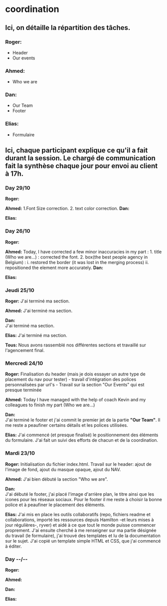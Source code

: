 # coordination


## Ici, on détaille la répartition des tâches.

### Roger:
* Header
* Our events

### Ahmed:
* Who we are

### Dan:
* Our Team
* Footer

### Elias:
* Formulaire


## Ici, chaque participant explique ce qu'il a fait durant la session. Le chargé de communication fait la synthèse chaque jour pour envoi au client à 17h.

### Day 29/10

**Roger:**

**Ahmed:**
    1.Font Size correction.
    2. text color correction.
**Dan:**  

**Elias:**

### Day 26/10

**Roger:**

**Ahmed:**
  Today, I have corrected a few minor inaccuracies in my part :
    1. title (Who we are...) : corrected the font.
    2. box(the best people agency in Belgium) :
      i. restored the  border (it was lost in the merging process)
      ii. repositioned the element more accurately.
**Dan:**  

**Elias:**


### Jeudi 25/10

**Roger:**
J'ai terminé ma section.

**Ahmed:**
J'ai terminé ma section.

**Dan:**  
J'ai terminé ma section.

**Elias:**
J'ai terminé ma section.

**Tous:**
Nous avons rassemblé nos différentes sections et travaillé sur l'agencement final.


### Mercredi 24/10

**Roger:**
Finalisation du header (mais je dois essayer un autre type de placement du nav pour tester) - travail d'intégration des polices personnalisées par url's - Travail sur la section "Our Events" qui est presque terminée

**Ahmed:**
Today I have managed with the help of coach Kevin and my colleagues to finish my part (Who we are...)

**Dan:**  
J'ai terminé le footer et j'ai commit le premier jet de la partie **"Our Team"**. Il me reste a peaufiner certains détails et les polices utilisées.

**Elias:**
J'ai commencé (et presque finalisé) le positionnement des éléments du formulaire. J'ai fait un suivi des efforts de chacun et de la coordination.


### Mardi 23/10

**Roger:**
Initialisation du fichier index.html.
Travail sur le header: ajout de l'image de fond, ajout du masque opaque, ajout du NAV.

**Ahmed:**
J'ai bien débuté la section "Who we are".


**Dan:**  
J'ai débuté le footer, j'ai placé l'image d'arrière plan, le titre ainsi que les icones pour les réseaux sociaux. Pour le footer il me reste à choisir la bonne police et à peaufiner le placement des éléments.

**Elias:**
J'ai mis en place les outils collaboratifs (repo, fichiers readme et collaborations, importé les ressources depuis Hamilton -et leurs mises à jour régulières-, ryver) et aidé à ce que tout le monde puisse commencer proprement.
J'ai ensuite cherché à me renseigner sur ma partie désignée du travail (le formulaire), j'ai trouvé des templates et lu de la documentation sur le sujet. J'ai copié un template simple HTML et CSS, que j'ai commencé à éditer.


### Day --/--

**Roger:**

**Ahmed:**

**Dan:**  

**Elias:**
